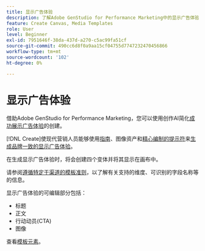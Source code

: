 ```yaml
---
title: 显示广告体验
description: 了解Adobe GenStudio for Performance Marketing中的显示广告体验。
feature: Create Canvas, Media Templates
role: User
level: Beginner
exl-id: 7951646f-38da-437d-a270-c5ac99fa51cf
source-git-commit: 490cc6d8f0a9aa15cf04755d7747232470456866
workflow-type: tm+mt
source-wordcount: '102'
ht-degree: 0%

---
```


# 显示广告体验

借助Adobe GenStudio for Performance Marketing，您可以使用创作AI简化[成功展示广告体验](/help/user-guide/create/create-display-ad.md)的创建。

[!DNL Create]使现代营销人员能够使用[指南](/help/user-guide/guidelines/overview.md)、图像资产和[精心编制的提示符](/help/user-guide/effective-prompts.md)来[生成品牌一致的显示广告体验](/help/user-guide/create/create-display-ad.md)。

在生成显示广告体验时，将会创建四个变体并将其显示在画布中。

请参阅[遵循特定于渠道的模板准则](/help/user-guide/content/best-practices-for-templates.md#follow-channel-specific-template-guidelines)，以了解有关支持的维度、可识别的字段名称等的信息。

显示广告体验的可编辑部分包括：

* 标题
* 正文
* 行动动员(CTA)
* 图像

查看[模板元素](/help/user-guide/content/use-templates.md#template-elements)。

<!-- ## Character counts

After you generate a set of display ad variants, you can see the character count displayed for each section. Hover over or click into a generated section, such as the subject line or the body, and see the section name and character count for that section.

![Character count](/help/assets/character-count.png){width="500" zoomable="yes"} -->
